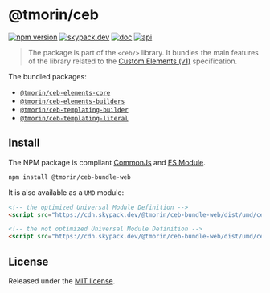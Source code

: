 # @tmorin/ceb

[![npm version](https://badge.fury.io/js/%40tmorin%2Fceb-bundle-web.svg)](https://badge.fury.io/js/%40tmorin%2Fceb-bundle-web)
[![skypack.dev](https://img.shields.io/badge/-skypack.dev-blueviolet.svg)](https://www.skypack.dev/view/@tmorin/ceb-bundle-web)
[![doc](https://img.shields.io/badge/-doc-informational.svg)](https://tmorin.github.io/ceb)
[![api](https://img.shields.io/badge/-api-informational.svg)](https://tmorin.github.io/ceb/api/modules/_tmorin_ceb_bundle_web.html)

> The package is part of the `<ceb/>` library.
> It bundles the main features of the library related to the [Custom Elements (v1)] specification.

The bundled packages:

- [`@tmorin/ceb-elements-core`](../ceb-elements-core)
- [`@tmorin/ceb-elements-builders`](../ceb-elements-builders)
- [`@tmorin/ceb-templating-builder`](../ceb-templating-builder)
- [`@tmorin/ceb-templating-literal`](../ceb-templating-literal)

## Install

The NPM package is compliant [CommonJs](https://flaviocopes.com/commonjs) and [ES Module](https://flaviocopes.com/es-modules).

```bash
npm install @tmorin/ceb-bundle-web
```

It is also available as a `UMD` module:

```html
<!-- the optimized Universal Module Definition -->
<script src="https://cdn.skypack.dev/@tmorin/ceb-bundle-web/dist/umd/ceb.min.js"></script>
```

```html
<!-- the not optimized Universal Module Definition -->
<script src="https://cdn.skypack.dev/@tmorin/ceb-bundle-web/dist/umd/ceb.js"></script>
```

## License

Released under the [MIT license].

[Custom Elements (v1)]: https://html.spec.whatwg.org/multipage/custom-elements.html
[MIT license]: http://opensource.org/licenses/MIT
